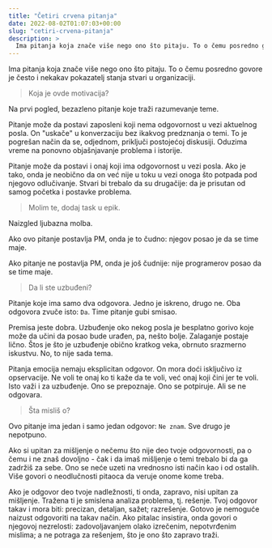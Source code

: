 ```yaml
---
title: "Četiri crvena pitanja"
date: 2022-08-02T01:07:03+00:00
slug: "cetiri-crvena-pitanja"
description: >
  Ima pitanja koja znače više nego ono što pitaju. To o čemu posredno govore je često i nekakav pokazatelj stanja stvari u organizaciji.
---
```


Ima pitanja koja znače više nego ono što pitaju. To o čemu posredno govore je često i nekakav pokazatelj stanja stvari u organizaciji.

> Koja je ovde motivacija?

Na prvi pogled, bezazleno pitanje koje traži razumevanje teme.

Pitanje može da postavi zaposleni koji nema odgovornost u vezi aktuelnog posla. On "uskače" u konverzaciju bez ikakvog predznanja o temi. To je pogrešan način da se, odjednom, priključi postojećoj diskusiji. Oduzima vreme na ponovno objašnjavanje problema i istorije.

Pitanje može da postavi i onaj koji ima odgovornost u vezi posla. Ako je tako, onda je neobično da on već nije u toku u vezi onoga što potpada pod njegovo odlučivanje. Stvari bi trebalo da su drugačije: da je prisutan od samog početka i postavke problema.

> Molim te, dodaj task u epik.

Naizgled ljubazna molba.

Ako ovo pitanje postavlja PM, onda je to čudno: njegov posao je da se time maje.

Ako pitanje ne postavlja PM, onda je još čudnije: nije programerov posao da se time maje.

> Da li ste uzbuđeni?

Pitanje koje ima samo dva odgovora. Jedno je iskreno, drugo ne. Oba odgovora zvuče isto: `Da`. Time pitanje gubi smisao.

Premisa jeste dobra. Uzbuđenje oko nekog posla je besplatno gorivo koje može da učini da posao bude urađen, pa, nešto bolje. Zalaganje postaje lično. Štos je što je uzbuđenje obično kratkog veka, obrnuto srazmerno iskustvu. No, to nije sada tema.

Pitanja emocija nemaju eksplicitan odgovor. On mora doći isključivo iz opservacije. Ne voli te onaj ko ti kaže da te voli, već onaj koji čini jer te voli. Isto važi i za uzbuđenje. Ono se prepoznaje. Ono se potpiruje. Ali se ne odgovara.

> Šta misliš o?

Ovo pitanje ima jedan i samo jedan odgovor: `Ne znam`. Sve drugo je nepotpuno.

Ako si upitan za mišljenje o nečemu što nije deo tvoje odgovornosti, pa o čemu i ne znaš dovoljno - čak i da imaš mišljenje o temi trebalo bi da ga zadržiš za sebe. Ono se neće uzeti na vrednosno isti način kao i od ostalih. Više govori o neodlučnosti pitaoca da veruje onome kome treba.

Ako je odgovor deo tvoje nadležnosti, ti onda, zapravo, nisi upitan za mišljenje. Tražena ti je smislena analiza problema, tj. rešenje. Tvoj odgovor takav i mora biti: precizan, detaljan, sažet; razrešenje. Gotovo je nemoguće naizust odgovoriti na takav način. Ako pitalac insistira, onda govori o njegovoj nezrelosti: zadovoljavanjem olako izrečenim, nepotvrđenim mislima; a ne potraga za rešenjem, što je ono što zapravo traži.
